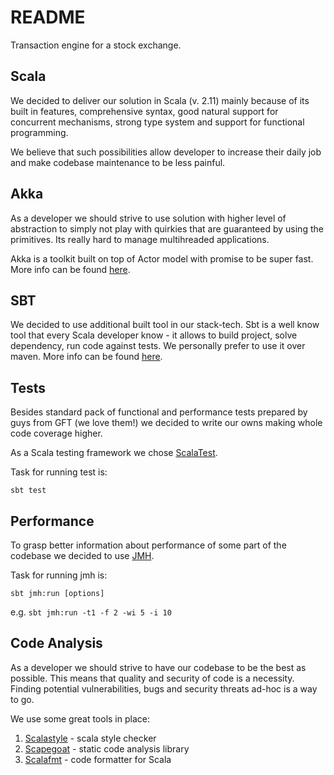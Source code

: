 # README

Transaction engine for a stock exchange.

## Scala

We decided to deliver our solution in Scala (v. 2.11) mainly because of its built in features, comprehensive syntax, good natural support for concurrent mechanisms, strong type system and support for functional programming.

We believe that such possibilities allow developer to increase their daily job and make codebase maintenance to be less painful.

## Akka

As a developer we should strive to use solution with higher level of abstraction to simply not play with quirkies that are guaranteed by using the primitives.
Its really hard to manage multihreaded applications.

Akka is a toolkit built on top of Actor model with promise to be super fast.
More info can be found [here](http://doc.akka.io/docs/akka/current/intro/what-is-akka.html).

## SBT

We decided to use additional built tool in our stack-tech. Sbt is a well know tool that every Scala developer know - it allows to build project, solve dependency, run code against tests. We personally prefer to use it over maven.
More info can be found [here](http://www.scala-sbt.org/).

## Tests

Besides standard pack of functional and performance tests prepared by guys from GFT (we love them!) we decided to write our owns making whole code coverage higher.

As a Scala testing framework we chose [ScalaTest](http://www.artima.com/scalatest/).

Task for running test is:

```
sbt test
```

## Performance

To grasp better information about performance of some part of the codebase we decided to use [JMH](http://openjdk.java.net/projects/code-tools/jmh/).

Task for running jmh is:

```
sbt jmh:run [options]
```

e.g. `sbt jmh:run -t1 -f 2 -wi 5 -i 10`

## Code Analysis

As a developer we should strive to have our codebase to be the best as possible.
This means that quality and security of code is a necessity. Finding potential vulnerabilities, bugs and security threats ad-hoc is a way to go. 

We use some great tools in place:

1. [Scalastyle](http://www.scalastyle.org/) - scala style checker
2. [Scapegoat](https://github.com/sksamuel/sbt-scapegoat) - static code analysis library
3. [Scalafmt](http://scalafmt.org/) - code formatter for Scala 
